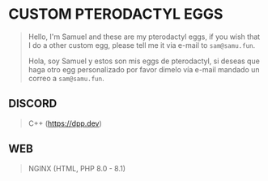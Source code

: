 # CUSTOM PTERODACTYL EGGS
> Hello, I'm Samuel and these are my pterodactyl eggs, if you wish that I do a other custom egg, please tell me it via e-mail to `sam@samu.fun`.
> 
> Hola, soy Samuel y estos son mis eggs de pterodactyl, si deseas que haga otro egg personalizado por favor dimelo vía e-mail mandado un correo a `sam@samu.fun`.


## DISCORD
> C++ (https://dpp.dev)


## WEB
> NGINX (HTML, PHP 8.0 - 8.1)
